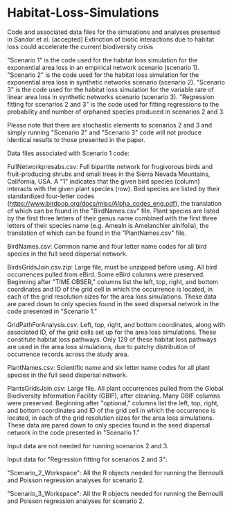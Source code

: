 # Habitat-Loss-Simulations

Code and associated data files for the simulations and analyses presented in Sandor et al. (accepted) Extinction of biotic interactions due to habitat loss could accelerate the current biodiversity crisis

"Scenario 1" is the code used for the habitat loss simulation for the exponential area loss in an empirical network scenario (scenario 1).
"Scenario 2" is the code used for the habitat loss simulation for the exponential area loss in synthetic networks scenario (scenario 2).
"Scenario 3" is the code used for the habitat loss simulation for the variable rate of linear area loss in synthetic networks scenario (scenario 3).
"Regression fitting for scenarios 2 and 3" is the code used for fitting regressions to the probability and number of orphaned species produced in scenarios 2 and 3.

Please note that there are stochastic elements to scenarios 2 and 3 and simply running "Scenario 2" and "Scenario 3" code will not produce identical results to those presented in the paper.


Data files associated with Scenario 1 code:

FullNetworkpresabs.csv: Full bipartite network for frugivorous birds and fruit-producing shrubs and small trees in the Sierra Nevada Mountains, California, USA. A "1" indicates that the given bird species (column) interacts with the given plant species (row). Bird species are listed by their standardized four-letter codes (https://www.birdpop.org/docs/misc/Alpha_codes_eng.pdf), the translation of which can be found in the "BirdNames.csv" file. Plant species are listed by the first three letters of their genus name combined with the first three letters of their species name (e.g. Amealn is Amelanchier alnifolia), the translation of which can be found in the "PlantNames.csv" file. 

BirdNames.csv: Common name and four letter name codes for all bird species in the full seed dispersal network.

BirdsGridsJoin.csv.zip: Large file, must be unzipped before using. All bird occurrences pulled from eBird. Some eBird columns were preserved. Beginning after "TIME.OBSER," columns list the left, top, right, and bottom coordinates and ID of the grid cell in which the occurrence is located, in each of the grid resolution sizes for the area loss simulations. These data are pared down to only species found in the seed dispersal network in the code presented in "Scenario 1." 

GridPathForAnalysis.csv: Left, top, right, and bottom coordinates, along with associated ID, of the grid cells set up for the area loss simulations. These constitute habitat loss pathways. Only 129 of these habitat loss pathways are used in the area loss simulations, due to patchy distribution of occurrence records across the study area.

PlantNames.csv: Scientific name and six letter name codes for all plant species in the full seed dispersal network.

PlantsGridsJoin.csv: Large file. All plant occurrences pulled from the Global Biodiversity Information Facility (GBIF), after cleaning. Many GBIF columns were preserved. Beginning after "optional," columns list the left, top, right, and bottom coordinates and ID of the grid cell in which the occurrence is located, in each of the grid resolution sizes for the area loss simulations. These data are pared down to only species found in the seed dispersal network in the code presented in "Scenario 1." 


Input data are not needed for running scenarios 2 and 3.


Input data for "Regression fitting for scenarios 2 and 3":

"Scenario_2_Workspace": All the R objects needed for running the Bernoulli and Poisson regression analyses for scenario 2.

"Scenario_3_Workspace": All the R objects needed for running the Bernoulli and Poisson regression analyses for scenario 2.
